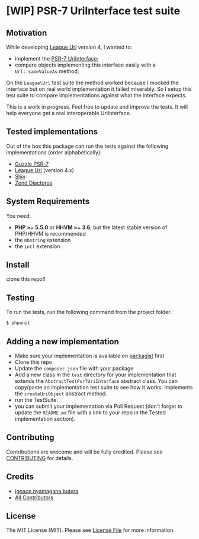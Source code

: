 [WIP] PSR-7 UriInterface test suite
=======

Motivation
-------

While developing [League Url](https://github.com/thephpleague/url/) version 4, I wanted to:

- implement the [PSR-7 UriInterface](http://php-fig.org/psr-7/#3-5-psr-http-message-uriinterface);
- compare objects implementing this interface easily with a `Url::sameValueAs` method;

On the `League\Url` test suite the method worked because I mocked the interface but on real world implementation it failed miserably. So I setup this test suite to compare implementations against what the interface expects.

This is a work in progress. Feel free to update and improve the tests. It will help everyone get a real interoperable UriInterface.

Tested implementations
-------

Out of the box this package can run the tests against the following implementations (order alphabetically):

- [Guzzle PSR-7](https://github.com/guzzle/psr7)
- [League Url](https://github.com/thephpleague/url/) (version 4.x)
- [Slim](https://github.com/slimphp/Slim/tree/3.x)
- [Zend Diactoros](https://github.com/zendframework/zend-diactoros)

System Requirements
-------

You need:

- **PHP >= 5.5.0** or **HHVM >= 3.6**, but the latest stable version of PHP/HHVM is recommended
- the `mbstring` extension
- the `intl` extension

Install
-------

clone this repo!!

Testing
-------

To run the tests, run the following command from the project folder.

``` bash
$ phpunit
```

Adding a new implementation
-------

- Make sure your implementation is available on [packagist](https://packagist.org) first
- Clone this repo
- Update the `composer.json` file with your package
- Add a new class in the `test` directory for your implementation that extends the `AbstractTestPsr7UriInterface` abstract class. You can copy/paste an implementation test suite to see how it works. Implements the `createUriObject` abstract method.
- run the TestSuite.
- you can submit your implementation via Pull Request (don't forget to update the `README.md` file with a link to your repo in the Tested implementation section).


Contributing
-------

Contributions are welcome and will be fully credited. Please see [CONTRIBUTING](CONTRIBUTING.md) for details.

Credits
-------

- [ignace nyamagana butera](https://github.com/nyamsprod)
- [All Contributors](https://github.com/nyamsprod/psr7-uri-interface-test-suite/contributors)

License
-------

The MIT License (MIT). Please see [License File](LICENSE) for more information.
